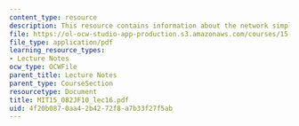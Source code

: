 ```yaml
---
content_type: resource
description: This resource contains information about the network simplex algorithm.
file: https://ol-ocw-studio-app-production.s3.amazonaws.com/courses/15-082j-network-optimization-fall-2010/4f20b0870aa42b4272f8a7b33f27f5ab_MIT15_082JF10_lec16.pdf
file_type: application/pdf
learning_resource_types:
- Lecture Notes
ocw_type: OCWFile
parent_title: Lecture Notes
parent_type: CourseSection
resourcetype: Document
title: MIT15_082JF10_lec16.pdf
uid: 4f20b087-0aa4-2b42-72f8-a7b33f27f5ab
---
```

